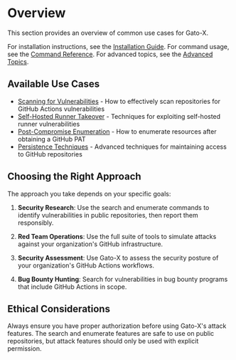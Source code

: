 # Overview

This section provides an overview of common use cases for Gato-X.

For installation instructions, see the [Installation Guide](../installation.md).
For command usage, see the [Command Reference](../command-reference/index.md).
For advanced topics, see the [Advanced Topics](../advanced/index.md).

## Available Use Cases

- [Scanning for Vulnerabilities](scanning.md) - How to effectively scan repositories for GitHub Actions vulnerabilities
- [Self-Hosted Runner Takeover](runner-takeover.md) - Techniques for exploiting self-hosted runner vulnerabilities
- [Post-Compromise Enumeration](post-compromise.md) - How to enumerate resources after obtaining a GitHub PAT
- [Persistence Techniques](persistence.md) - Advanced techniques for maintaining access to GitHub repositories

## Choosing the Right Approach

The approach you take depends on your specific goals:

1. **Security Research**: Use the search and enumerate commands to identify vulnerabilities in public repositories, then report them responsibly.

2. **Red Team Operations**: Use the full suite of tools to simulate attacks against your organization's GitHub infrastructure.

3. **Security Assessment**: Use Gato-X to assess the security posture of your organization's GitHub Actions workflows.

4. **Bug Bounty Hunting**: Search for vulnerabilities in bug bounty programs that include GitHub Actions in scope.

## Ethical Considerations

Always ensure you have proper authorization before using Gato-X's attack features. The search and enumerate features are safe to use on public repositories, but attack features should only be used with explicit permission.

